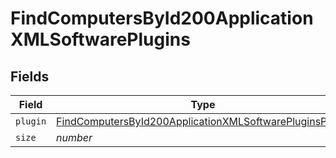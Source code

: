 # FindComputersById200ApplicationXMLSoftwarePlugins


## Fields

| Field                                                                                                                                         | Type                                                                                                                                          | Required                                                                                                                                      | Description                                                                                                                                   | Example                                                                                                                                       |
| --------------------------------------------------------------------------------------------------------------------------------------------- | --------------------------------------------------------------------------------------------------------------------------------------------- | --------------------------------------------------------------------------------------------------------------------------------------------- | --------------------------------------------------------------------------------------------------------------------------------------------- | --------------------------------------------------------------------------------------------------------------------------------------------- |
| `plugin`                                                                                                                                      | [FindComputersById200ApplicationXMLSoftwarePluginsPlugin](../../models/operations/findcomputersbyid200applicationxmlsoftwarepluginsplugin.md) | :heavy_minus_sign:                                                                                                                            | N/A                                                                                                                                           |                                                                                                                                               |
| `size`                                                                                                                                        | *number*                                                                                                                                      | :heavy_minus_sign:                                                                                                                            | N/A                                                                                                                                           | 1                                                                                                                                             |